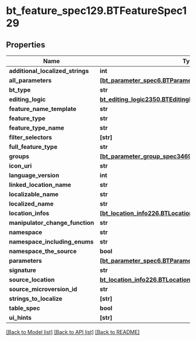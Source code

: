 # bt_feature_spec129.BTFeatureSpec129

## Properties
Name | Type | Description | Notes
------------ | ------------- | ------------- | -------------
**additional_localized_strings** | **int** |  | [optional] 
**all_parameters** | [**[bt_parameter_spec6.BTParameterSpec6]**](BTParameterSpec6.md) |  | [optional] 
**bt_type** | **str** |  | [optional] 
**editing_logic** | [**bt_editing_logic2350.BTEditingLogic2350**](BTEditingLogic2350.md) |  | [optional] 
**feature_name_template** | **str** |  | [optional] 
**feature_type** | **str** |  | [optional] 
**feature_type_name** | **str** |  | [optional] 
**filter_selectors** | **[str]** |  | [optional] 
**full_feature_type** | **str** |  | [optional] 
**groups** | [**[bt_parameter_group_spec3469.BTParameterGroupSpec3469]**](BTParameterGroupSpec3469.md) |  | [optional] 
**icon_uri** | **str** |  | [optional] 
**language_version** | **int** |  | [optional] 
**linked_location_name** | **str** |  | [optional] 
**localizable_name** | **str** |  | [optional] 
**localized_name** | **str** |  | [optional] 
**location_infos** | [**[bt_location_info226.BTLocationInfo226]**](BTLocationInfo226.md) |  | [optional] 
**manipulator_change_function** | **str** |  | [optional] 
**namespace** | **str** |  | [optional] 
**namespace_including_enums** | **str** |  | [optional] 
**namespace_the_source** | **bool** |  | [optional] 
**parameters** | [**[bt_parameter_spec6.BTParameterSpec6]**](BTParameterSpec6.md) |  | [optional] 
**signature** | **str** |  | [optional] 
**source_location** | [**bt_location_info226.BTLocationInfo226**](BTLocationInfo226.md) |  | [optional] 
**source_microversion_id** | **str** |  | [optional] 
**strings_to_localize** | **[str]** |  | [optional] 
**table_spec** | **bool** |  | [optional] 
**ui_hints** | **[str]** |  | [optional] 

[[Back to Model list]](../README.md#documentation-for-models) [[Back to API list]](../README.md#documentation-for-api-endpoints) [[Back to README]](../README.md)


